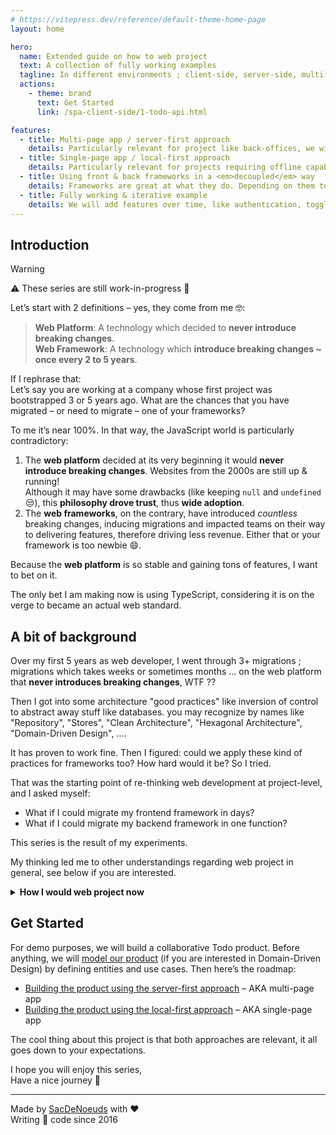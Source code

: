 ```yaml
---
# https://vitepress.dev/reference/default-theme-home-page
layout: home

hero:
  name: Extended guide on how to web project
  text: A collection of fully working examples
  tagline: In different environments ; client-side, server-side, multi-page apps, single-page apps, …
  actions:
    - theme: brand
      text: Get Started
      link: /spa-client-side/1-todo-api.html

features:
  - title: Multi-page app / server-first approach
    details: Particularly relevant for project like back-offices, we will bet into the platform and use shiny HTML/CSS features to enhance user experiences.
  - title: Single-page app / local-first approach
    details: Particularly relevant for projects requiring offline capabilities, we will see how to implement frontend project with <em>decoupled</em> frameworks.
  - title: Using front & back frameworks in a <em>decoupled</em> way
    details: Frameworks are great at what they do. Depending on them to run your business is less so great. Let’s find the sweet spot.
  - title: Fully working & iterative example
    details: We will add features over time, like authentication, toggling a todo, changing its title or deleting it.
---
```


## Introduction

> [!WARNING]
> ⚠️ These series are still work-in-progress 🚧

Let’s start with 2 definitions – yes, they come from me 🤓:

> **Web Platform**: A technology which decided to **never introduce breaking changes**.<br>
> **Web Framework**: A technology which **introduce breaking changes ~ once every 2 to 5 years**.

If I rephrase that:<br>
Let’s say you are working at a company whose first project was bootstrapped 3 or 5 years ago. What are the chances that you have migrated – or need to migrate – one of your frameworks?

To me it’s near 100%. In that way, the JavaScript world is particularly contradictory:

1. The **web platform** decided at its very beginning it would **never introduce breaking changes**. Websites from the 2000s are still up & running!<br>Although it may have some drawbacks (like keeping `null` and `undefined` 😒), this **philosophy drove trust**, thus **wide adoption**.
2. The **web frameworks**, on the contrary, have introduced _countless_ breaking changes, inducing migrations and impacted teams on their way to delivering features, therefore driving less revenue. Either that or your framework is too newbie 😄.

Because the **web platform** is so stable and gaining tons of features, I want to bet on it.

The only bet I am making now is using TypeScript, considering it is on the verge to became an actual web standard.

## A bit of background

Over my first 5 years as web developer, I went through 3+ migrations ; migrations which takes weeks or sometimes months … on the web platform that **never introduces breaking changes**, WTF ??

Then I got into some architecture "good practices" like inversion of control to abstract away stuff like databases. you may recognize by names like "Repository", "Stores", "Clean Architecture", "Hexagonal Architecture", "Domain-Driven Design", ….

It has proven to work fine. Then I figured: could we apply these kind of practices for frameworks too? How hard would it be? So I tried.

That was the starting point of re-thinking web development at project-level, and I asked myself:
- What if I could migrate my frontend framework in days?
- What if I could migrate my backend framework in one function?

This series is the result of my experiments.

My thinking led me to other understandings regarding web project in general, see below if you are interested.

<details>
<summary><strong>How I would web project now</strong></summary>

So far, I identified 2 families of web projects: **local-first** and **server-first**.<br>
**Local-first** matches needs for offline capacities, which incidentally allows to port websites to mobile apps – and vice-versa.<br>
**Server-first** matches any other project. Here I am especially finger-pointing back-offices.

Bare in mind that local-first and server-first can also be *combined*. You may have server-first website for a back-office ***and*** a local-first app under a sub-path.<br>
In any case, a unit of business (business rules, domain, …) should exist in one place only: server-side for server-first ; client-side for local-first – you better trust your client devices ⚠️.

> [!NOTE]
> There is a special case for event-sourcing, I will not dig into that for 2 reasons:
> 1. It’s a rabbit hole subject
> 2. It’s – at the moment – way out my league.

I would argue – now – that server-first should be the default.

</details>


## Get Started

For demo purposes, we will build a collaborative Todo product. Before anything, we will [model our product]() (if you are interested in Domain-Driven Design) by defining entities and use cases. Then here’s the roadmap:
- [Building the product using the server-first approach](./server-first/index.md) – AKA multi-page app
- [Building the product using the local-first approach](./spa-client-side/index.md) – AKA single-page app

The cool thing about this project is that both approaches are relevant, it all goes down to your expectations.

I hope you will enjoy this series,<br>
Have a nice journey 👋

---

Made by [SacDeNoeuds](https://github.com/SacDeNoeuds) with ❤️<br>
Writing 🍝 code since 2016
